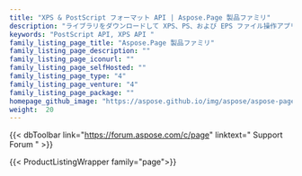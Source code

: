 ```yaml
---
title: "XPS & PostScript フォーマット API | Aspose.Page 製品ファミリ"
description: "ライブラリをダウンロードして XPS、PS、および EPS ファイル操作アプリケーションを開発し、クロスプラットフォーム アプリケーションで PostScript および XPS ドキュメントを表示、比較、検査、または変換します。"
keywords: "PostScript API, XPS API "
family_listing_page_title: "Aspose.Page 製品ファミリ"
family_listing_page_description: ""
family_listing_page_iconurl: ""
family_listing_page_selfHosted: ""
family_listing_page_type: "4"
family_listing_page_venture: "4"
family_listing_page_package: ""
homepage_github_image: "https://aspose.github.io/img/aspose/aspose-page.png"
weight:  20
---
```


{{< dbToolbar link="https://forum.aspose.com/c/page" linktext=" Support Forum " >}}

{{< ProductListingWrapper family="page">}}

